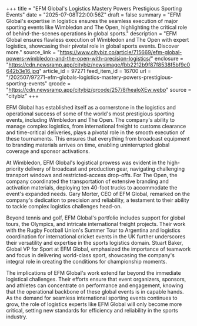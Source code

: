 +++
title = "EFM Global's Logistics Mastery Powers Prestigious Sporting Events"
date = "2025-07-08T22:00:56Z"
draft = false
summary = "EFM Global's expertise in logistics ensures the seamless execution of major sporting events like Wimbledon and The Open, highlighting the critical role of behind-the-scenes operations in global sports."
description = "EFM Global ensures flawless execution of Wimbledon and The Open with expert logistics, showcasing their pivotal role in global sports events. Discover more."
source_link = "https://www.citybiz.co/article/715669/efm-global-powers-wimbledon-and-the-open-with-precision-logistics/"
enclosure = "https://cdn.newsramp.app/citybiz/newsimage/fbb2212b9f87f8538f5bf9c0642b3e16.jpg"
article_id = 97271
feed_item_id = 16700
url = "/202507/97271-efm-globals-logistics-mastery-powers-prestigious-sporting-events"
qrcode = "https://cdn.newsramp.app/citybiz/qrcode/257/8/healoXEw.webp"
source = "citybiz"
+++

<p>EFM Global has established itself as a cornerstone in the logistics and operational success of some of the world's most prestigious sporting events, including Wimbledon and The Open. The company's ability to manage complex logistics, from international freight to customs clearance and time-critical deliveries, plays a pivotal role in the smooth execution of these tournaments. This ensures that everything from broadcast equipment to branding materials arrives on time, enabling uninterrupted global coverage and sponsor activations.</p><p>At Wimbledon, EFM Global's logistical prowess was evident in the high-priority delivery of broadcast and production gear, navigating challenging transport windows and restricted-access drop-offs. For The Open, the company coordinated the transportation of extensive branding and activation materials, deploying ten 40-foot trucks to accommodate the event's expanded needs. Gary Morter, CEO of EFM Global, remarked on the company's dedication to precision and reliability, a testament to their ability to tackle complex logistics challenges head-on.</p><p>Beyond tennis and golf, EFM Global's portfolio includes support for global tours, the Olympics, and intricate international freight projects. Their work with the Rugby Football Union's Summer Tour to Argentina and logistics coordination for international cricket events in the UK further underscores their versatility and expertise in the sports logistics domain. Stuart Baker, Global VP for Sport at EFM Global, emphasized the importance of teamwork and focus in delivering world-class sport, showcasing the company's integral role in creating the conditions for championship moments.</p><p>The implications of EFM Global's work extend far beyond the immediate logistical challenges. Their efforts ensure that event organizers, sponsors, and athletes can concentrate on performance and engagement, knowing that the operational backbone of these global events is in capable hands. As the demand for seamless international sporting events continues to grow, the role of logistics experts like EFM Global will only become more critical, setting new standards for efficiency and reliability in the sports industry.</p>
